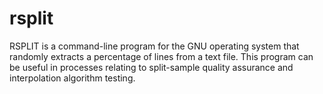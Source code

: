 # rsplit
RSPLIT is a command-line program for the GNU operating system that randomly extracts a percentage of lines from a text file.  This program can be useful in processes relating to split-sample quality assurance and interpolation algorithm testing.
